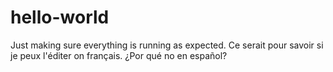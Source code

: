 # hello-world
Just making sure everything is running as expected.
Ce serait pour savoir si je peux l'éditer on français.
¿Por qué no en español?
